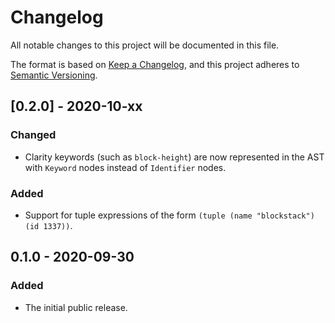 # Changelog

All notable changes to this project will be documented in this file.

The format is based on [Keep a Changelog](https://keepachangelog.com/en/1.0.0/),
and this project adheres to [Semantic Versioning](https://semver.org/spec/v2.0.0.html).

## [0.2.0] - 2020-10-xx

### Changed

- Clarity keywords (such as `block-height`) are now represented in the AST
  with `Keyword` nodes instead of `Identifier` nodes.

### Added

- Support for tuple expressions of the form `(tuple (name "blockstack") (id 1337))`.

## 0.1.0 - 2020-09-30

### Added

- The initial public release.

[0.1.1]: https://github.com/weavery/clarity.ml/compare/0.1.0...0.2.0
